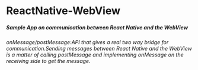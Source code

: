 # ReactNative-WebView
##### Sample App on communication between React Native and the WebView 

######  onMessage/postMessage:API that gives a real two way bridge for communication.Sending messages between React Native and the WebView is a matter of calling postMessage and implementing onMessage on the receiving side to get the message.
